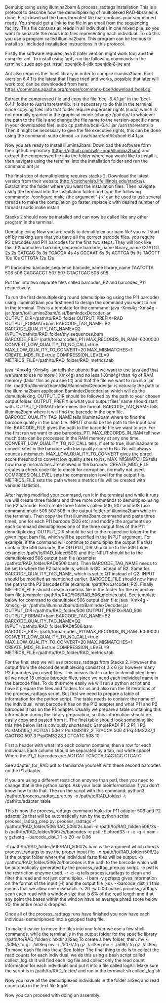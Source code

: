 Demultiplexing using illumina2bam & process_radtags
Installation
This is a protocol to describe how the demultiplexing of multiplexed RAD-libraries is done.
First download the bam-formated file that contains your  sequenced reads. You should get a link to the file in an email from the sequencing facility.
This file contains all reads in all individuals in one mixed pile, so you want to separate the reads into files representing each individual. To do this you use a program called illumina2bam. This program can be tedious to install so I included installation instructions in this protocol. 

Firstly the software requires java 8 (later version might work too) and the compiler ant. To install using ‘apt’, run the following commands in the terminal:
sudo apt-get install openjdk-8-jdk openjdk-8-jre ant

Ant also requires the ‘bcel’ library in order to compile illumina2bam. Bcel (version 6.4.1 is the latest that I have tried and works, possible that later will work too) can be downloaded from here: https://commons.apache.org/proper/commons-bcel/download_bcel.cgi

Extract the compressed file and copy the file ‘bcel-6.4.1.jar’ in the ‘bcel-6.4.1’ folder to /usr/share/ant/lib. It is necessary to do this in the terminal since copying files into that folder require superuser rights (sudo) which is not normally granted in the graphical mode (change /path/to/ to whatever the path to the file is and change the file name to the version-specific name in your downloaded file):
sudo cp path/to/bcel-6.4.1.jar /usr/share/ant/lib
Then it might be necessary to give the file executive rights, this can be done using the command:
sudo chmod +x /usr/share/ant/lib/bcel-6.4.1.jar

Now you are ready to install illumina2bam. Download the software form their github repository (https://github.com/wtsi-npg/illumina2bam) and extract the compressed file into the folder where you would like to install it. then navigate using the terminal into the installation folder and run the command ant jar

The final step of demultiplexing requires stacks 2. Download the latest version from their website (http://catchenlab.life.illinois.edu/stacks/). Extract into the folder where you want the installation files. Then navigate using the terminal into the installation folder and type the following commands:
./configure
make (the argument ‘-j x’ can be used to use several threads to make the compilation go faster, replace x with desired number of threads)
sudo make install

Stacks 2 should now be installed and can now be called like any other program in the terminal.

Demultiplexing
Now you are ready to demultiplex our bam file!
you will start off by making sure that you have all the correct barcode files. you require P2 barcodes and P11 barcodes for the first two steps. They will look like this:
P2 barcodes:
barcode_sequence    barcode_name    library_name
CGATGT    2s    2s
GATCAG    3s    3s
TGACCA    4s    4s
GCCAAT    6s    6s
ACTTGA    9s    9s
TAGCTT    10s    10s
CTTGTA    12s    12s

P1 barcodes:
barcode_sequence    barcode_name    library_name
TAATCTTA    506    506
CAGGACGT    507    507
GTACTGAC    508    508

Put this into two separate files called barcodes_P2 and barcodes_P11 respectively.

To run the first demultiplexing round (demultiplexing using the P11 barcode) using illumina2bam you first need to design the command you want to run in the terminal. This is a template for the command:
java -Xmx4g -Xms4g -jar /path/to/illumina2bam/dist/BamIndexDecoder.jar OUTPUT_DIR=/path/to/RAD_folder OUTPUT_PREFIX=RAD OUTPUT_FORMAT=bam BARCODE_TAG_NAME=B2 BARCODE_QUALITY_TAG_NAME=Q2 INPUT=/path/to/RAD_folder/my_sequences.bam BARCODE_FILE=/path/to/barcodes_P11 MAX_RECORDS_IN_RAM=6000000 CONVERT_LOW_QUALITY_TO_NO_CALL=true MAX_LOW_QUALITY_TO_CONVERT=20 MAX_MISMATCHES=1 CREATE_MD5_FILE=true COMPRESSION_LEVEL=9 METRICS_FILE=/path/to/RAD_folder/RAD_metrics.tab

java -Xmx4g -Xms4g -jar tells the ubuntu that we want to use java and that we want to use no more (-Xmx4g) and no less (-Xms4g) than 4g of RAM memory (tailor this as you see fit) and that the file we want to run is a .jar file. /path/to/illumina2bam/dist/BamIndexDecoder.jar is naturally the path to the illumina2bam application BamIndexDecoder.jar, which will do the demultiplexing. OUTPUT_DIR should be followed by the path to your chosen output folder. OUTPUT_PREFIX is what your output files’ name should start with. OUTPUT_FORMAT determines the format. BARCODE_TAG_NAME tells illumina2bam where it will find the barcode in the bam file. BARCODE_QUALITY_TAG_NAME tells illumina2bam where to find the barcode quality in the bam file. INPUT should be the path to the input bam file. BARCODE_FILE gives the path to the barcode file we want to use. For the first run we want to use barcodes_P11. MAX_RECORDS_IN_RAM tell how much data can be processed in the RAM memory at any one time. CONVERT_LOW_QUALITY_TO_NO_CALL tells, if set to true, illumina2bam to convert sites in the barcode with low quality score to Ns. Ns will always count as mismatch. MAX_LOW_QUALITY_TO_CONVERT gives the phred score threshold to convert low quality sites to Ns. MAX_MISMATCHES tells how many mismatches are allowed in the barcode. CREATE_MD5_FILE creates a check code file to check for corruption, normally not used. COMPRESSION_LEVEL sets the compression level for the output file. METRICS_FILE sets the path where a metrics file will be created with various statistics.

After having modified your command, run it in the terminal and while it runs we will create three folders and three more commands to demultiplex using the P2 barcode. First create three folders called 506, 507 and 508 (use command mkdir 506 507 508 in the output folder of illumina2bam while in the terminal). Then copy the first illumina2bam command and paste three times, one for each P11 barcode (506 etc) and modify the arguments so each command demultiplexes one of the three output files of the P11 demultiplexing. 
OUTPUT_DIR should be set to the respective folder for the given input bam file, which will be specified in the INPUT argument. For example, if the command will continue to demultiplex the output file that contain the 506 barcode, the OUTPUT_DIR should be to the 506 folder (example: /path/to/RAD_folder/506) and the INPUT should be to the demultiplexed 506 output bam file (example: /path/to/RAD_folder/RAD#506.bam). Then BARCODE_TAG_NAME needs to be set to where the P2 barcode is, which is BC instead of B2. Same for BARCODE_QUALITY_TAG_NAME, which is set to QT instead of Q2. INPUT should be modified as mentioned earlier. BARCODE_FILE should now have the path to the P2 barcodes file (example: /path/to/barcodes_P2). Finally METRICS_FILE should create a metrics file in the folder for the respective bam file (example: /path/to/RAD/506/RAD_506_metrics.tab). See template below for command to demultiplex 506 output bam file:
java -Xmx4g -Xms4g -jar /path/to/illumina2bam/dist/BamIndexDecoder.jar OUTPUT_DIR=/path/to/RAD_folder/506 OUTPUT_PREFIX=RAD_506 OUTPUT_FORMAT=bam BARCODE_TAG_NAME=B2 BARCODE_QUALITY_TAG_NAME=Q2 INPUT=/path/to/RAD_folder/RAD#506.bam BARCODE_FILE=/path/to/barcodes_P11 MAX_RECORDS_IN_RAM=6000000 CONVERT_LOW_QUALITY_TO_NO_CALL=true MAX_LOW_QUALITY_TO_CONVERT=20 MAX_MISMATCHES=1 CREATE_MD5_FILE=true COMPRESSION_LEVEL=9 METRICS_FILE=/path/to/RAD_folder/RAD_metrics.tab

For the final step we will use process_radtags from Stacks 2. However the output from the second demultiplexing consist of 3 x 6 (or however many P2 barcodes you used) files. This means that in order to demultiplex them all we need 18 unique barcode files, since we need each individual name in the barcode files. To do this more easily we will run a python script and have it prepare the files and folders for us and also run the 18 iterations of the process_radtags script. But first we need to prepare a table of information for the python script. The table needs to contain: the name of the individual, what barcode it has on the P12 adapter and what P11 and P2 barcodes it has on the P1 adapter. Usually we prepare a table containing this information during the library preparation, so this information should be easily copy and pasted from it. The final table should look something like this (the below list is obviously shortened):
SampleRAD1    P1_2    P1_1    P2
PorGMS195_1    ACTGAT    506    2
PorGMS182_2    TGACCA    506    4
PspGMS237_1    GAGTGG    507    3
PspGMS228_1    CTCATC    508    10

First a header with what info each column contains, then a row for each individual. Each column should be separated by a tab, not white space!
Where the P1_2 barcodes are:
ACTGAT
TGACCA
GAGTGG
CTCATC

See adapter_for_RAD.pdf to familiarize yourself with these second barcodes on the P1 adapter.

If you are using a different restriction enzyme than pstI, then you need to change that in the python script. Ask your local bioinformatician if you don’t know how to do that.
The run the script with this command:
python3 /path/to/process_radtag_prep.py -o /path/to/RAD_folder/ -t /path/to/adapter_table

This is how the process_radtags command looks for P11 adapter 506 and P2 adapter 2s that will be automatically run by the python script process_radtag_prep.py:
process_radtags -f /path/to/RAD_folder/506/RAD_506#2s.bam -o /path/to/RAD_folder/506/2s -b /path/to/RAD_folder/506/2s/barcodes -e pstI -E phred33 -r -c -q -i bam -y gzfastq --barcode_dist_1 1 -s 20 -w 0.06

 -f /path/to/RAD_folder/506/RAD_506#2s.bam is the argument which directs process_radtags to use the proper input file. -o /path/to/RAD_folder/506/2s is the output folder where the individual fastq files will be output. -b /path/to/RAD_folder/506/2s/barcodes is the path to the barcode which will be automatically generated by the process_radtag_prep.py script. -e pstI is the restriction enzyme used. -r -c -q tells process_radtags to clean and filter the read and not just demultiplex. -i bam -y gzfastq gives information on the format of the input (-i) and the output file (-o). --barcode_dist_1 1 this means that we allow one mismatch.  -s 20 -w 0.06 makes process_radtags scan each read with a window size that is 6% of the read length and if at any point the bases within the window have an average phred score below 20, the entire read is dropped.

Once all of the process_radtags runs have finished you now have each individual demultiplexed into a gzipped fastq file.

To make it easier to move the files into one folder we use a few shell commands, while the terminal is in the output folder for the specific library (/path/to/RAD_folder/):
mkdir allSeq
To create a new folder, then:
mv -i ./506/*/*.fq.gz ./allSeq
mv -i ./507/*/*.fq.gz ./allSeq
mv -i ./508/*/*.fq.gz ./allSeq
To move each file into the allSeq folder
The final thing to do is to collect the read counts for each individual, we do this using a bash script called collect_log.sh
It will find each log file and collect only the read count information for each indviduals and put it into a file called logAll. Make sure the script is in /path/to/RAD_folder/ and run in the terminal:
sh collect_log.sh

Now you have all the demultiplexed individuals in the folder allSeq and read count data in the text file logAll.

Now you can proceed with doing an assembly.
